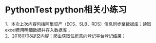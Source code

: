 # PythonTest python相关小练习

1、本次上次内容包括阿里资产（ECS、SLB、RDS）信息同步至数据库；读取excel费用明细数据并存入数据库；<br/>
2、20180708提交内容：爬虫获取住房意向登记平台登记结果；
